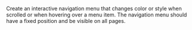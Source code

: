 Create an interactive navigation menu that changes color or style when scrolled or when hovering over a menu item. The navigation menu should have a fixed position and be visible on all pages. 
